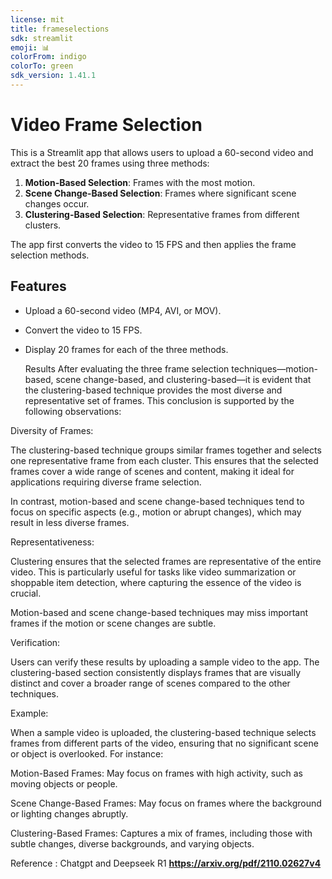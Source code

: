 ```yaml
---
license: mit
title: frameselections
sdk: streamlit
emoji: 📊
colorFrom: indigo
colorTo: green
sdk_version: 1.41.1
---
```

# Video Frame Selection

This is a Streamlit app that allows users to upload a 60-second video and extract the best 20 frames using three methods:
1. **Motion-Based Selection**: Frames with the most motion.
2. **Scene Change-Based Selection**: Frames where significant scene changes occur.
3. **Clustering-Based Selection**: Representative frames from different clusters.

The app first converts the video to 15 FPS and then applies the frame selection methods.

## Features
- Upload a 60-second video (MP4, AVI, or MOV).
- Convert the video to 15 FPS.
- Display 20 frames for each of the three methods.


  Results
After evaluating the three frame selection techniques—motion-based, scene change-based, and clustering-based—it is evident that the clustering-based technique provides the most diverse and representative set of frames. This conclusion is supported by the following observations:

Diversity of Frames:

The clustering-based technique groups similar frames together and selects one representative frame from each cluster. This ensures that the selected frames cover a wide range of scenes and content, making it ideal for applications requiring diverse frame selection.

In contrast, motion-based and scene change-based techniques tend to focus on specific aspects (e.g., motion or abrupt changes), which may result in less diverse frames.

Representativeness:

Clustering ensures that the selected frames are representative of the entire video. This is particularly useful for tasks like video summarization or shoppable item detection, where capturing the essence of the video is crucial.

Motion-based and scene change-based techniques may miss important frames if the motion or scene changes are subtle.

Verification:

Users can verify these results by uploading a sample video to the app. The clustering-based section consistently displays frames that are visually distinct and cover a broader range of scenes compared to the other techniques.

Example:

When a sample video is uploaded, the clustering-based technique selects frames from different parts of the video, ensuring that no significant scene or object is overlooked. For instance:

Motion-Based Frames: May focus on frames with high activity, such as moving objects or people.

Scene Change-Based Frames: May focus on frames where the background or lighting changes abruptly.

Clustering-Based Frames: Captures a mix of frames, including those with subtle changes, diverse backgrounds, and varying objects.

Reference :
Chatgpt and Deepseek R1
**https://arxiv.org/pdf/2110.02627v4**
